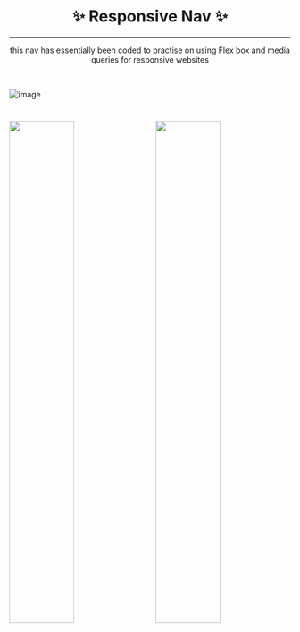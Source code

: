 <h1 align='center'>✨ Responsive Nav ✨</h1>
<hr>

<p align='center'> this nav has essentially been coded to practise on using Flex box and media queries for responsive websites </p>

<br>


![image](https://user-images.githubusercontent.com/89279264/181801065-824639c2-4691-4c64-bf3a-f5bfefdc2bb3.png)

<h1>
<img width='48%' src='https://user-images.githubusercontent.com/89279264/181801811-3e01d4bb-2019-4de0-8824-5398048ba0d7.png'>
<img width='48%' align='right' src='https://user-images.githubusercontent.com/89279264/181801345-3d31e772-1a7f-4c68-aca2-1f5490e85d9c.png'>
